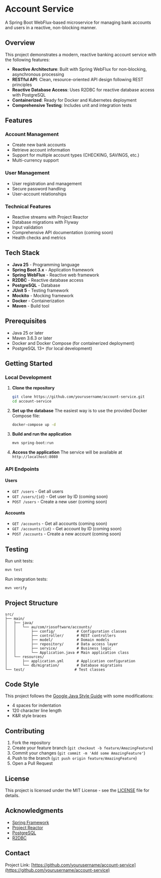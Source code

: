# Account Service

A Spring Boot WebFlux-based microservice for managing bank accounts and users in a reactive, non-blocking manner.

## Overview

This project demonstrates a modern, reactive banking account service with the following features:

- **Reactive Architecture**: Built with Spring WebFlux for non-blocking, asynchronous processing
- **RESTful API**: Clean, resource-oriented API design following REST principles
- **Reactive Database Access**: Uses R2DBC for reactive database access with PostgreSQL
- **Containerized**: Ready for Docker and Kubernetes deployment
- **Comprehensive Testing**: Includes unit and integration tests

## Features

### Account Management
- Create new bank accounts
- Retrieve account information
- Support for multiple account types (CHECKING, SAVINGS, etc.)
- Multi-currency support

### User Management
- User registration and management
- Secure password handling
- User-account relationships

### Technical Features
- Reactive streams with Project Reactor
- Database migrations with Flyway
- Input validation
- Comprehensive API documentation (coming soon)
- Health checks and metrics

## Tech Stack

- **Java 25** - Programming language
- **Spring Boot 3.x** - Application framework
- **Spring WebFlux** - Reactive web framework
- **R2DBC** - Reactive database access
- **PostgreSQL** - Database
- **JUnit 5** - Testing framework
- **Mockito** - Mocking framework
- **Docker** - Containerization
- **Maven** - Build tool

## Prerequisites

- Java 25 or later
- Maven 3.6.3 or later
- Docker and Docker Compose (for containerized deployment)
- PostgreSQL 13+ (for local development)

## Getting Started

### Local Development

1. **Clone the repository**
   ```bash
   git clone https://github.com/yourusername/account-service.git
   cd account-service
   ```

2. **Set up the database**
   The easiest way is to use the provided Docker Compose file:
   ```bash
   docker-compose up -d
   ```

3. **Build and run the application**
   ```bash
   mvn spring-boot:run
   ```

4. **Access the application**
   The service will be available at `http://localhost:8080`

### API Endpoints

#### Users
- `GET /users` - Get all users
- `GET /users/{id}` - Get user by ID (coming soon)
- `POST /users` - Create a new user (coming soon)

#### Accounts
- `GET /accounts` - Get all accounts (coming soon)
- `GET /accounts/{id}` - Get account by ID (coming soon)
- `POST /accounts` - Create a new account (coming soon)

## Testing

Run unit tests:
```bash
mvn test
```

Run integration tests:
```bash
mvn verify
```

## Project Structure

```
src/
├── main/
│   ├── java/
│   │   └── au/com/riosoftware/accounts/
│   │       ├── config/          # Configuration classes
│   │       ├── controller/      # REST controllers
│   │       ├── model/           # Domain models
│   │       ├── repository/      # Data access layer
│   │       ├── service/         # Business logic
│   │       └── Application.java # Main application class
│   └── resources/
│       ├── application.yml      # Application configuration
│       └── db/migration/        # Database migrations
└── test/                       # Test classes
```

## Code Style

This project follows the [Google Java Style Guide](https://google.github.io/styleguide/javaguide.html) with some modifications:

- 4 spaces for indentation
- 120 character line length
- K&R style braces

## Contributing

1. Fork the repository
2. Create your feature branch (`git checkout -b feature/AmazingFeature`)
3. Commit your changes (`git commit -m 'Add some AmazingFeature'`)
4. Push to the branch (`git push origin feature/AmazingFeature`)
5. Open a Pull Request

## License

This project is licensed under the MIT License - see the [LICENSE](LICENSE) file for details.

## Acknowledgments

- [Spring Framework](https://spring.io/)
- [Project Reactor](https://projectreactor.io/)
- [PostgreSQL](https://www.postgresql.org/)
- [R2DBC](https://r2dbc.io/)

## Contact

Project Link: [https://github.com/yourusername/account-service](https://github.com/yourusername/account-service)
